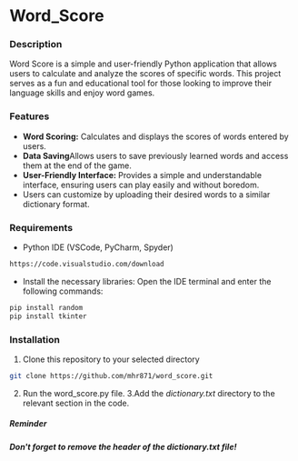 # Word_Score
### Description  
Word Score is a simple and user-friendly Python application that allows users to calculate and analyze the scores of specific words. This project serves as a fun and educational tool for those looking to improve their language skills and enjoy word games.

### Features
- **Word Scoring:** Calculates and displays the scores of words entered by users.
- **Data Saving**Allows users to save previously learned words and access them at the end of the game.
- **User-Friendly Interface:** Provides a simple and understandable interface, ensuring users can play easily and without boredom.
- Users can customize by uploading their desired words to a similar dictionary format.
 
### Requirements
- Python IDE (VSCode, PyCharm, Spyder)
```bash
https://code.visualstudio.com/download
```
- Install the necessary libraries: Open the IDE terminal and enter the following commands:
```bash
pip install random
pip install tkinter
  ```
 ### Installation
 1. Clone this repository to your selected directory
  ```bash
  git clone https://github.com/mhr871/word_score.git
  ```
 2. Run the word_score.py file.
 3.Add the *dictionary.txt* directory to the relevant section in the code.

  ##### Reminder 
***Don't forget to remove the header of the dictionary.txt file!***
  



 
   
